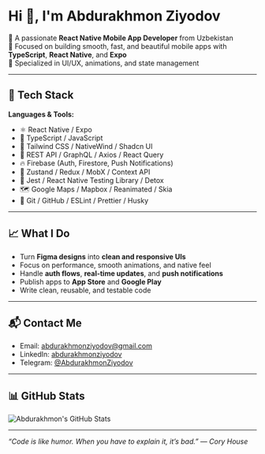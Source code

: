 # Hi 👋, I'm Abdurakhmon Ziyodov

🚀 A passionate **React Native Mobile App Developer** from Uzbekistan  
🎯 Focused on building smooth, fast, and beautiful mobile apps with **TypeScript**, **React Native**, and **Expo**  
📱 Specialized in UI/UX, animations, and state management

---

## 💼 Tech Stack

**Languages & Tools:**
- ⚛️ React Native / Expo
- 🔷 TypeScript / JavaScript
- 🎨 Tailwind CSS / NativeWind / Shadcn UI
- 🔌 REST API / GraphQL / Axios / React Query
- 🔥 Firebase (Auth, Firestore, Push Notifications)
- 🧠 Zustand / Redux / MobX / Context API
- 🧪 Jest / React Native Testing Library / Detox
- 🗺️ Google Maps / Mapbox / Reanimated / Skia
- 🧰 Git / GitHub / ESLint / Prettier / Husky

---

## 📈 What I Do

- Turn **Figma designs** into **clean and responsive UIs**
- Focus on performance, smooth animations, and native feel
- Handle **auth flows**, **real-time updates**, and **push notifications**
- Publish apps to **App Store** and **Google Play**
- Write clean, reusable, and testable code

---

## 📬 Contact Me

- Email: abdurakhmonziyodov@gmail.com  
- LinkedIn: [abdurakhmonziyodov](https://www.linkedin.com/in/abdurakhmonziyodov/)
- Telegram: [@AbdurakhmonZiyodov](https://t.me/AbdurakhmonZiyodov)

---

## 📊 GitHub Stats

![Abdurakhmon's GitHub Stats](https://github-readme-stats.vercel.app/api?username=AbdurakhmonZiyodov&show_icons=true&theme=radical)

---

_“Code is like humor. When you have to explain it, it’s bad.” — Cory House_

